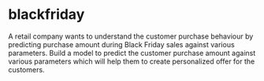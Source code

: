 # blackfriday
A retail company wants to understand the customer purchase behaviour by predicting purchase amount during Black Friday sales against various parameters. 
Build a model to predict the customer purchase amount against various parameters which will help them to create personalized offer for the customers.
